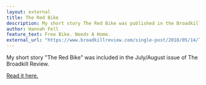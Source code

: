 ```yaml
---
layout: external
title: The Red Bike
description: My short story The Red Bike was published in the Broadkill Review.
author: Hannah Fell
feature_text: Free Bike. Needs A Home.
external_url: "https://www.broadkillreview.com/single-post/2018/05/14/The-Red-Bike-flash-fiction"
---
```


My short story "The Red Bike" was included in the July/August issue of The Broadkill Review.

[Read it here.]()
